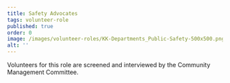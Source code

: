 ```yaml
---
title: Safety Advocates
tags: volunteer-role
published: true
order: 0
image: /images/volunteer-roles/KK-Departments_Public-Safety-500x500.png
alt: ''
---
```

Volunteers for this role are screened and interviewed by the Community Management Committee.